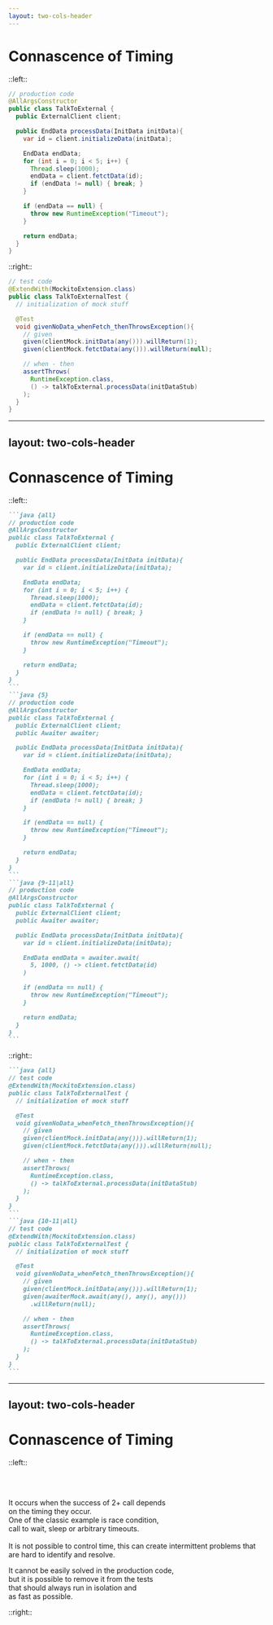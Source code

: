 ```yaml
---
layout: two-cols-header
---
```


<h1>
  Connascence
  <span v-click="6">
    of
    <span v-mark.highlight.yellow=6>Timing</span> 
  </span>
</h1>


::left::

```java {all|7|10-14|16-18|11}
// production code
@AllArgsConstructor
public class TalkToExternal {
  public ExternalClient client;

  public EndData processData(InitData initData){
    var id = client.initializeData(initData);

    EndData endData;
    for (int i = 0; i < 5; i++) {
      Thread.sleep(1000);
      endData = client.fetctData(id);
      if (endData != null) { break; }
    }

    if (endData == null) {
      throw new RuntimeException("Timeout");
    }

    return endData;
  }
}
```

::right::

```java {all|15}
// test code
@ExtendWith(MockitoExtension.class)
public class TalkToExternalTest {
  // initialization of mock stuff

  @Test
  void givenNoData_whenFetch_thenThrowsException(){
    // given
    given(clientMock.initData(any())).willReturn(1);
    given(clientMock.fetctData(any())).willReturn(null);

    // when - then
    assertThrows(
      RuntimeException.class,
      () -> talkToExternal.processData(initDataStub)
    );
  }
}
```

---
layout: two-cols-header
---

# Connascence of Timing


::left::

````md magic-move {lines: true}
```java {all}
// production code
@AllArgsConstructor
public class TalkToExternal {
  public ExternalClient client;

  public EndData processData(InitData initData){
    var id = client.initializeData(initData);

    EndData endData;
    for (int i = 0; i < 5; i++) {
      Thread.sleep(1000);
      endData = client.fetctData(id);
      if (endData != null) { break; }
    }

    if (endData == null) {
      throw new RuntimeException("Timeout");
    }

    return endData;
  }
}
```
```java {5}
// production code
@AllArgsConstructor
public class TalkToExternal {
  public ExternalClient client;
  public Awaiter awaiter;

  public EndData processData(InitData initData){
    var id = client.initializeData(initData);

    EndData endData;
    for (int i = 0; i < 5; i++) {
      Thread.sleep(1000);
      endData = client.fetctData(id);
      if (endData != null) { break; }
    }

    if (endData == null) {
      throw new RuntimeException("Timeout");
    }

    return endData;
  }
}
```
```java {9-11|all}
// production code
@AllArgsConstructor
public class TalkToExternal {
  public ExternalClient client;
  public Awaiter awaiter;

  public EndData processData(InitData initData){
    var id = client.initializeData(initData);

    EndData endData = awaiter.await(
      5, 1000, () -> client.fetctData(id)
    )

    if (endData == null) {
      throw new RuntimeException("Timeout");
    }

    return endData;
  }
}
```
````

::right::

````md magic-move {lines: true}
```java {all}
// test code
@ExtendWith(MockitoExtension.class)
public class TalkToExternalTest {
  // initialization of mock stuff

  @Test
  void givenNoData_whenFetch_thenThrowsException(){
    // given
    given(clientMock.initData(any())).willReturn(1);
    given(clientMock.fetctData(any())).willReturn(null);

    // when - then
    assertThrows(
      RuntimeException.class,
      () -> talkToExternal.processData(initDataStub)
    );
  }
}
```
```java {10-11|all}
// test code
@ExtendWith(MockitoExtension.class)
public class TalkToExternalTest {
  // initialization of mock stuff

  @Test
  void givenNoData_whenFetch_thenThrowsException(){
    // given
    given(clientMock.initData(any())).willReturn(1);
    given(awaiterMock.await(any(), any(), any()))
      .willReturn(null);

    // when - then
    assertThrows(
      RuntimeException.class,
      () -> talkToExternal.processData(initDataStub)
    );
  }
}
```
````

---
layout: two-cols-header
---


# Connascence of Timing

::left::


<br>
<br>
<p>
  <span v-click="1">
    It occurs when the
    <span v-mark.box.orange=1>success</span> 
    of 2+ call
    <span v-mark.box.orange=1>depends</span> 
    <br>
    on the
    <span v-mark.box.orange=1>timing</span>
    they occur.
  </span>
  <br>
  <span v-click="2">
    One of the classic example is 
    <span v-mark.orange=2>race condition</span>,
    <br>
    call to 
    <span v-mark.orange=2>wait</span>,
    <span v-mark.orange=2>sleep</span>
    or arbitrary
    <span v-mark.orange=2>timeouts</span>.
  </span>
  <br>
  <br>
  <span v-click="3">
    It is 
    <span v-mark.orange=3>not possible to control time</span>,
    this can create
    <span v-mark.orange=3>intermittent problems</span>
    that are hard to 
    <span v-mark.orange=3>identify</span>
    and 
    <span v-mark.orange=3>resolve</span>.
  </span>
</p>
<p v-click="4">
  It
  <span v-mark.mark.yellow=4>cannot be easily solved</span>
  in the production code,
  <br>
  but it is possible to 
  <span v-mark.mark.green=4>remove it from the tests</span>
  <br>
  that should always run in 
  <span v-mark.mark.green=4>isolation</span>
  and
  <br>
  <span v-mark.mark.green=4>as fast as possible</span>.
</p>

::right::

<Scale :l1=true :l2=true :l3=true :l4=true :l5=true :l6=true :l7=true :l8=true />

<!-- FIXME: add proper timing -->



